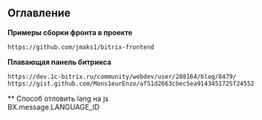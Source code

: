 ## Оглавление

**Примеры сборки фронта в проекте**
    
    https://github.com/jmaks1/bitrix-frontend    

**Плавающая панель битрикса**
    
    https://dev.1c-bitrix.ru/community/webdev/user/208164/blog/8479/
    https://gist.github.com/Mons1eurEnzo/af51d2663cbec5ea9143451725f24552

** Способ отловить lang на js     
BX.message.LANGUAGE_ID
        
